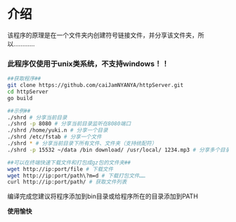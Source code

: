 # 介绍
该程序的原理是在一个文件夹内创建符号链接文件，并分享该文件夹，所以…………
### 此程序仅使用于unix类系统，不支持windows！！

```bash
##获取程序##
git clone https://github.com/caiJamNYANYA/httpServer.git
cd httpServer
go build

```
```bash
##示例##
./shrd # 分享当前目录
./shrd -p 8080 # 分享当前目录监听在8080端口
./shrd /home/yuki.n # 分享一个目录
./shrd /etc/fstab # 分享一个文件
./shrd * # 分享当前目录下所有文件、文件夹（支持统配符）
./shrd -p 15532 ~/data /bin download/ /usr/local/ 1234.mp3 # 分享多个目录、文件并监听在15532端口
``` 
```bash
##可以在终端快速下载文件和打包成gz包的文件夹##
wget http://ip:port/file # 下载文件
wget http://ip:port/path\?m=d # 下载打包文件……
curl http://ip:port/path/ # 获取文件列表
```
编译完成您建议将程序添加到bin目录或给程序所在的目录添加到PATH

**使用愉快**
